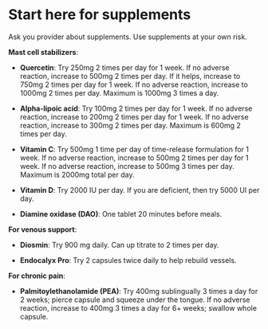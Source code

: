 [//]: # (source: jph)
[//]: # (tags: starters)

# Start here for supplements

Ask you provider about supplements. Use supplements at your own risk.

**Mast cell stabilizers**:

* **Quercetin**: Try 250mg 2 times per day for 1 week. If no adverse reaction, increase to 500mg 2 times per day. If it helps, increase to 750mg 2 times per day for 1 week. If no adverse reaction, increase to 1000mg 2 times per day. Maximum is 1000mg 3 times a day.

* **Alpha-lipoic acid**: Try 100mg 2 times per day for 1 week. If no adverse reaction, increase to 200mg 2 times per day for 1 week. If no adverse reaction, increase to 300mg 2 times per day. Maximum is 600mg 2 times per day.

* **Vitamin C**: Try 500mg 1 time per day of time-release formulation for 1 week. If no adverse reaction, increase to 500mg 2 times per day for 1 week. If no adverse reaction, increase to 500mg 3 times per day. Maximum is 2000mg total per day.

* **Vitamin D**: Try 2000 IU per day. If you are deficient, then try 5000 UI per day.

* **Diamine oxidase (DAO)**: One tablet 20 minutes before meals.

**For venous support**:

* **Diosmin**: Try 900 mg daily. Can up titrate to 2 times per day.

* **Endocalyx Pro**: Try 2 capsules twice daily to help rebuild vessels.

**For chronic pain**:

* **Palmitoylethanolamide (PEA)**: Try 400mg sublingually 3 times a day for 2 weeks; pierce capsule and squeeze under the tongue. If no adverse reaction, increase to 400mg 3 times a day for 6+ weeks; swallow whole capsule.
